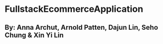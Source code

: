 # FullstackEcommerceApplication
## By: Anna Archut, Arnold Patten, Dajun Lin, Seho Chung & Xin Yi Lin


